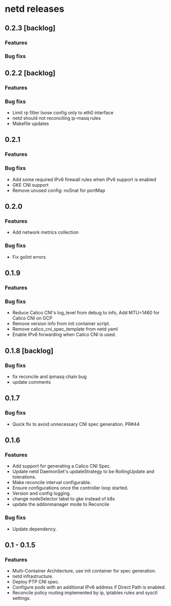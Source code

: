 # netd releases

## 0.2.3 [backlog]
### Features
### Bug fixs

## 0.2.2 [backlog]
### Features
### Bug fixs
 * Limit rp filter loose config only to eth0 interface
 * netd should not reconciling ip-masq rules
 * Makefile updates

## 0.2.1
### Features
### Bug fixs
 * Add some required IPv6 firewall rules when IPv6 support is enabled
 * GKE CNI support
 * Remove unused config: noSnat for portMap

## 0.2.0
### Features
 * Add network metrics collection
### Bug fixs
 * Fix golint errors

## 0.1.9
### Features
### Bug fixs
 * Reduce Calico CNI's log_level from debug to info, Add MTU=1460 for Calico CNI on GCP
 * Remove version info from init container script.
 * Remove calico_cni_spec_template from netd yaml
 * Enable IPv6 forwarding when Calico CNI is used.

## 0.1.8 [backlog]
### Bug fixs
 * fix reconcile and ipmasq chain bug
 * update comments

## 0.1.7
### Bug fixs
 * Quick fix to avoid unnecessary CNI spec generation. PR#44

## 0.1.6
### Features
 * Add support for generating a Calico CNI Spec.
 * Update netd DaemonSet's updateStrategy to be RollingUpdate and tolerations.
 * Make reconcile interval configurable.
 * Ensure configurations once the controller loop started.
 * Version and config logging.
 * change nodeSelector label to gke instead of k8s
 * update the addonmanager mode to Reconcile
### Bug fixs
 * Update dependency.

## 0.1 - 0.1.5
### Features
 * Multi-Container Architecture, use init container for spec generation.
 * netd infrastructure.
 * Deploy PTP CNI spec.
 * Configure pods with an additional IPv6 address if Direct Path is enabled.
 * Reconcile policy routing implemented by ip, iptables rules and sysctl settings.

